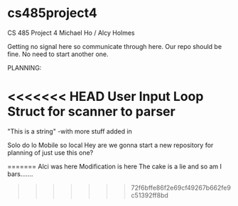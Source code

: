 # cs485project4
CS 485 Project 4
Michael Ho / Alcy Holmes

Getting no signal here so communicate through here.  Our repo should be fine.  No need to start another one.

PLANNING:

<<<<<<< HEAD
User Input Loop
Struct for scanner to parser
=======
"This is a string" -with more stuff added in

Solo do lo Mobile so local
Hey are we gonna start a new repository for planning of just use this one?

=======
Alci was here
Modification is here
The cake is a lie
and so am I
bars.......
>>>>>>> 72f6bffe86f2e69cf49267b662fe9c51392ff8bd
